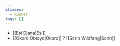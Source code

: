 ```yaml
---
aliases:
  - Runner
tags: []
---
```


* [[Esi Djana|Esi]]
* [[Okoro Obioyo|Okoro]]
? [[Scrin Wildfang|Scrin]]
